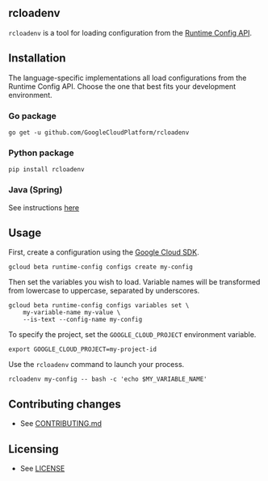 ## rcloadenv

`rcloadenv` is a tool for loading configuration from the [Runtime Config
API](https://cloud.google.com/deployment-manager/runtime-configurator/).

## Installation

The language-specific implementations all load configurations from the Runtime
Config API. Choose the one that best fits your development environment.

### Go package

    go get -u github.com/GoogleCloudPlatform/rcloadenv

### Python package

    pip install rcloadenv

### Java (Spring)
   See instructions [here](java/README.md)

## Usage

First, create a configuration using the [Google Cloud
SDK](https://cloud.google.com/sdk/).

    gcloud beta runtime-config configs create my-config

Then set the variables you wish to load. Variable names will be transformed
from lowercase to uppercase, separated by underscores.

    gcloud beta runtime-config configs variables set \
        my-variable-name my-value \
        --is-text --config-name my-config

To specify the project, set the `GOOGLE_CLOUD_PROJECT` environment variable.

    export GOOGLE_CLOUD_PROJECT=my-project-id

Use the `rcloadenv` command to launch your process.

    rcloadenv my-config -- bash -c 'echo $MY_VARIABLE_NAME'

## Contributing changes

* See [CONTRIBUTING.md](CONTRIBUTING.md)

## Licensing

* See [LICENSE](LICENSE)
